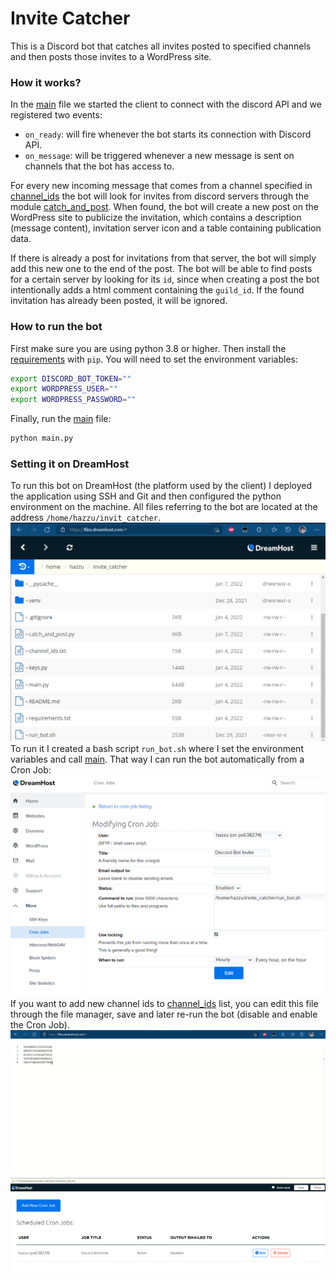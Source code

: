 # Invite Catcher
This is a Discord bot that catches all invites posted to specified channels and then posts those invites to a WordPress site.

### How it works?
In the [main](main.py) file we started the client to connect with the discord API and we registered two events:
- `on_ready`: will fire whenever the bot starts its connection with Discord API.
- `on_message`: will be triggered whenever a new message is sent on channels that the bot has access to.

For every new incoming message that comes from a channel specified in [channel_ids](channel_ids.txt) the bot will look for invites from discord servers through the module [catch_and_post](catch_and_post.py). When found, the bot will create a new post on the WordPress site to publicize the invitation, which contains a description (message content), invitation server icon and a table containing publication data.

If there is already a post for invitations from that server, the bot will simply add this new one to the end of the post. The bot will be able to find posts for a certain server by looking for its `id`, since when creating a post the bot intentionally adds a html comment containing the `guild_id`. If the found invitation has already been posted, it will be ignored.

### How to run the bot
First make sure you are using python 3.8 or higher. Then install the [requirements](requirements.txt) with `pip`.
You will need to set the environment variables:
```bash
export DISCORD_BOT_TOKEN=""
export WORDPRESS_USER=""
export WORDPRESS_PASSWORD=""
```
Finally, run the [main](main.py) file:
```bash
python main.py
```

### Setting it on DreamHost
To run this bot on DreamHost (the platform used by the client) I deployed the application using SSH and Git and then configured the python environment on the machine. All files referring to the bot are located at the address `/home/hazzu/invit_catcher`.
![files](readme/files.png)
To run it I created a bash script `run_bot.sh` where I set the environment variables and call [main](main.py). That way I can run the bot automatically from a Cron Job:
![cron_job](readme/cron_job.png)
If you want to add new channel ids to [channel_ids](channel_ids.txt) list, you can edit this file through the file manager, save and later re-run the bot (disable and enable the Cron Job).
![edit_channel_ids](readme/channel_ids.png)
![edit_cron_job](readme/cron_job_running.png)